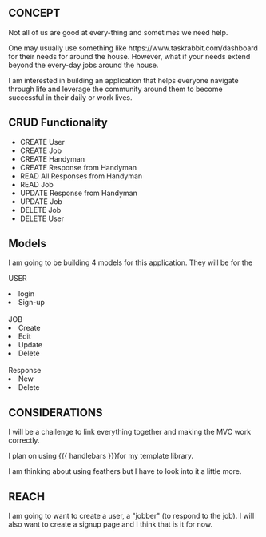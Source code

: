 <h2> CONCEPT </h2>

<p> Not all of us are good at every-thing and sometimes we need help. </p>

<p> One may usually use something like https://www.taskrabbit.com/dashboard for their needs for around the house. However, what if your needs extend beyond the every-day jobs around the house.</p>

<p> I am interested in building an application that helps everyone navigate through life and leverage the community around them to become successful in their daily or work lives. </p>

<h2> CRUD Functionality </h2>

<ul>
<li>CREATE User</li>
<li>CREATE Job</li>
<li>CREATE Handyman</li>
<li>CREATE Response from Handyman</li>
<li>READ All Responses from Handyman</li>
<li>READ Job</li>
<li>UPDATE Response from Handyman</li>
<li>UPDATE Job</li>
<li>DELETE Job</li>
<li>DELETE User</li>

</ul>

<h2> Models </h2>

<p> I am going to be building 4 models for this application. They will be for the

USER

<li>login</li>
<li>Sign-up</li>
<br>
JOB

<li>Create</li>
<li>Edit</li>
<li>Update</li>
<li>Delete</li>
<br>
Response

<li>New</li>
<li>Delete</li>

<h2> CONSIDERATIONS </h2>

<p> I will be a challenge to link everything together and making the MVC work correctly.</p>

<p>I plan on using {{{ handlebars }}}for my template library.</P>

<p>I am thinking about using feathers but I have to look into it a little more.</p>

<h2>REACH</h2>

<p>I am going to want to create a user, a "jobber" (to respond to the job). I will also want to create a signup page and I think that is it for now.</p>
